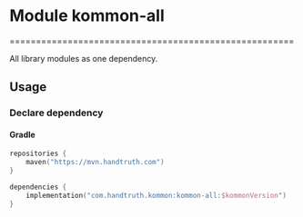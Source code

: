 # Module kommon-all
======================================================

All library modules as one dependency.

Usage
------------------------------------------------------

### Declare dependency

#### Gradle

```kotlin
repositories {
    maven("https://mvn.handtruth.com")
}

dependencies {
    implementation("com.handtruth.kommon:kommon-all:$kommonVersion")
}
```
